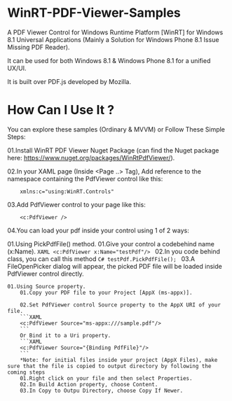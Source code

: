 # WinRT-PDF-Viewer-Samples
A PDF Viewer Control for Windows Runtime Platform [WinRT] for Windows 8.1 Universal Applications (Mainly a Solution for Windows Phone 8.1 Issue Missing PDF Reader).

It can be used for both Windows 8.1 & Windows Phone 8.1 for a unified UX/UI.

It is built over PDF.js developed by Mozilla.


# How Can I Use It ?
You can explore these samples (Ordinary & MVVM) or Follow These Simple Steps:

01.Install WinRT PDF Viewer Nuget Package (can find the Nuget package here: https://www.nuget.org/packages/WinRtPdfViewer/).

02.In your XAML page (Inside <Page ..> Tag), Add reference to the namespace containing the PdfViewer control like this:
```XAML
    xmlns:c="using:WinRT.Controls"
```

03.Add PdfViewer control to your page like this:
```XAML
    <c:PdfViewer />
```
04.You can load your pdf inside your control using 1 of 2 ways:

01.Using PickPdfFile() method.
		01.Give your control a codebehind name (x:Name).
	        ```XAML
	    <c:PdfViewer x:Name="testPdf"/>
		```
		02.In you code behind class, you can call this method
		```C#
	    testPdf.PickPdfFile();
		```
		03.A FileOpenPicker dialog will appear, the picked PDF file will be loaded inside PdfViewer control directly.
		
	01.Using Source property.
		01.Copy your PDF file to your Project [AppX (ms-appx)].
		
		02.Set PdfViewer control Source property to the AppX URI of your file.
		```XAML
		<c:PdfViewer Source="ms-appx:///sample.pdf"/>
		```
		Or Bind it to a Uri property.
		```XAML
		<c:PdfViewer Source="{Binding PdfFile}"/>
		```
		*Note: for initial files inside your project (AppX Files), make sure that the file is copied to output directory by following the coming steps
		01.Right click on your file and then select Properties.
		02.In Build Action property, choose Content.
		03.In Copy to Outpu Directory, choose Copy If Newer.
